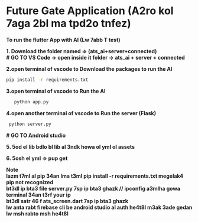 # Future Gate Application  (A2ro kol 7aga 2bl ma tpd2o tnfez)  
**To run the flutter App with AI    (Lw 7abb T test)**  

**1. Download the folder named => (ats_ai+server+connected)**  
  **# GO TO VS Code -> open inside it folder -> ats_ai + server + connected**  

**2.open terminal of vscode to Download the packages to run the AI**  

```sh
pip install -r requirements.txt
```
   
**3.open terminal of vscode to Run the AI**

```sh
   python app.py
```

**4.open another terminal of vscode to Run the server (Flask)**

```sh
 python server.py
```

  **# GO TO Android studio**

**5. 5od el lib bdlo bl lib al 3ndk howa ol yml ol assets**

**6. 5osh el yml => pup get**    


  **Note**  
    **lazm t7ml al pip 34an lma t3ml    pip install -r requirements.txt megelak4 pip not recognized**  
    **bt3dl ip bta3 file server.py     7sp ip bta3 ghazk   // ipconfig a3mlha gowa terminal 34an t3rf your ip**  
    **bt3dl satr 46 f ats_screen.dart  7sp ip bta3 ghazk**  
    **lw anta rabt firebase cli be android studio al auth he4t8l m3ak 3ade gedan lw msh rabto msh he4t8l**  



